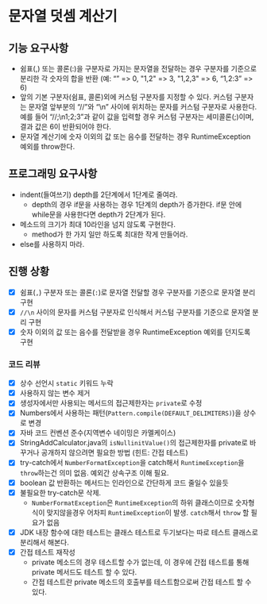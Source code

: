 # 문자열 덧셈 계산기

## 기능 요구사항

- 쉼표(,) 또는 콜론(:)을 구분자로 가지는 문자열을 전달하는 경우 구분자를 기준으로 분리한 각 숫자의 합을 반환 (예: “” => 0, "1,2" => 3, "1,2,3" => 6, “1,2:3” => 6)
- 앞의 기본 구분자(쉼표, 콜론)외에 커스텀 구분자를 지정할 수 있다. 커스텀 구분자는 문자열 앞부분의 “//”와 “\n”  사이에 위치하는 문자를 커스텀 구분자로 사용한다. 예를 들어 “//;\n1;2;3”과 같이 값을 입력할 경우 커스텀 구분자는  세미콜론(;)이며, 결과 값은 6이 반환되어야 한다.
- 문자열 계산기에 숫자 이외의 값 또는 음수를 전달하는 경우 RuntimeException 예외를 throw한다.

## 프로그래밍 요구사항

- indent(들여쓰기) depth를 2단계에서 1단계로 줄여라.
  - depth의 경우 if문을 사용하는 경우 1단계의 depth가 증가한다. if문 안에 while문을 사용한다면 depth가 2단계가 된다.
- 메소드의 크기가 최대 10라인을 넘지 않도록 구현한다.
  - method가 한 가지 일만 하도록 최대한 작게 만들어라.
- else를 사용하지 마라.

## 진행 상황

- [x] 쉼표(`,`) 구분자 또는 콜론(`:`)로 문자열 전달할 경우 구분자를 기준으로 문자열 분리 구현
- [x] `//\n` 사이의 문자를 커스텀 구분자로 인식해서 커스텀 구분자를 기준으로 문자열 분리 구현
- [x] 숫자 이외의 값 또는 음수를 전달받을 경우 RuntimeException 예외를 던지도록 구현

### 코드 리뷰

- [x] 상수 선언시 `static` 키워드 누락
- [x]  사용하지 않는 변수 제거
- [x] 생성자에서만 사용되는 메서드의 접근제한자는 `private`로 수정
- [x] Numbers에서 사용하는 패턴(`Pattern.compile(DEFAULT_DELIMITERS)`)을 상수로 변경
- [x] 자바 코드 컨벤션 준수(지역변수 네이밍은 카멜케이스)
- [x] StringAddCalculator.java의 `isNullinitValue()`의 접근제한자를 private로 바꾸거나 공개하지 않으려면 필요한 방법 (힌트: 간접 테스트)
- [x] try-catch에서 `NumberFormatException`을 catch해서 `RuntimeException`을 `throw`하는건 의미 없음. 예외간 상속구조 이해 필요.
- [x] boolean 값 반환하는 메서드는 인라인으로 간단하게 코드 줄일수 있을듯
- [x] 불필요한 try-catch문 삭제.
  - `NumberFormatException`은 `RuntimeException`의 하위 클래스이므로 숫자형식이 맞지않을경우 어차피 `RuntimeException`이 발생. `catch`해서 `throw` 할 필요가 없음
- [x] JDK 내장 함수에 대한 테스트는 클래스 테스트로 두기보다는 따로 테스트 클래스로 분리해서 해본다.
- [x] 간접 테스트 재작성
  - private 메소드의 경우 테스트할 수가 없는데, 이 경우에 간접 테스트를 통해 private 메서드도 테스트 할 수 있다.
  - 간접 테스트란 private 메소드의 호출부를 테스트함으로써 간접 테스트 할 수 있다.
